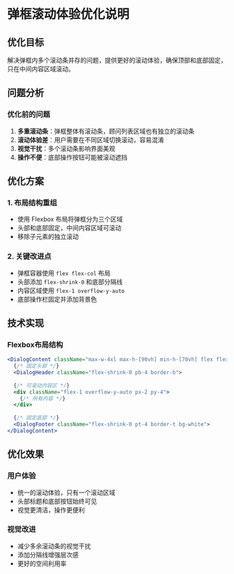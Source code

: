 # 弹框滚动体验优化说明

## 优化目标
解决弹框内多个滚动条并存的问题，提供更好的滚动体验，确保顶部和底部固定，只在中间内容区域滚动。

## 问题分析

### 优化前的问题
1. **多重滚动条**：弹框整体有滚动条，顾问列表区域也有独立的滚动条
2. **滚动体验差**：用户需要在不同区域切换滚动，容易混淆
3. **视觉干扰**：多个滚动条影响界面美观
4. **操作不便**：底部操作按钮可能被滚动遮挡

## 优化方案

### 1. 布局结构重组
- 使用 Flexbox 布局将弹框分为三个区域
- 头部和底部固定，中间内容区域可滚动
- 移除子元素的独立滚动

### 2. 关键改进点
- 弹框容器使用 `flex flex-col` 布局
- 头部添加 `flex-shrink-0` 和底部分隔线
- 内容区域使用 `flex-1 overflow-y-auto`
- 底部操作栏固定并添加背景色

## 技术实现

### Flexbox布局结构
```jsx
<DialogContent className="max-w-4xl max-h-[90vh] min-h-[70vh] flex flex-col">
  {/* 固定头部 */}
  <DialogHeader className="flex-shrink-0 pb-4 border-b">
  
  {/* 可滚动内容区 */}
  <div className="flex-1 overflow-y-auto px-2 py-4">
    {/* 所有内容 */}
  </div>
  
  {/* 固定底部 */}
  <DialogFooter className="flex-shrink-0 pt-4 border-t bg-white">
</DialogContent>
```

## 优化效果

### 用户体验
- 统一的滚动体验，只有一个滚动区域
- 头部标题和底部按钮始终可见
- 视觉更清洁，操作更便利

### 视觉改进
- 减少多余滚动条的视觉干扰
- 添加分隔线增强层次感
- 更好的空间利用率 